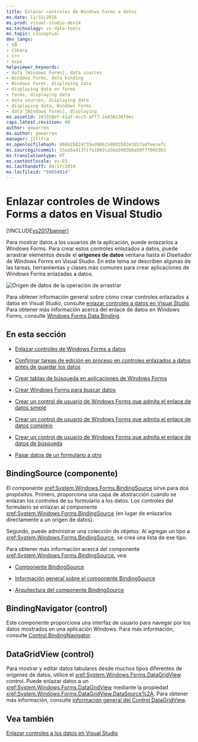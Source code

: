 ```yaml
---
title: Enlazar controles de Windows Forms a datos
ms.date: 11/15/2016
ms.prod: visual-studio-dev14
ms.technology: vs-data-tools
ms.topic: conceptual
dev_langs:
- VB
- CSharp
- C++
- aspx
helpviewer_keywords:
- data [Windows Forms], data sources
- Windows Forms, data binding
- Windows Forms, displaying data
- displaying data on forms
- forms, displaying data
- data sources, displaying data
- displaying data, Windows Forms
- data [Windows Forms], displaying
ms.assetid: 243338ef-41af-4cc5-aff7-1e830236f0ec
caps.latest.revision: 40
author: gewarren
ms.author: gewarren
manager: jillfra
ms.openlocfilehash: 866b2b824735ed96615880350343d17adfeecefc
ms.sourcegitcommit: 53aa5a413717a1b62ca56a5983b6a50f7f0663b3
ms.translationtype: HT
ms.contentlocale: es-ES
ms.lasthandoff: 04/17/2019
ms.locfileid: "59654014"
---
```

# <a name="bind-windows-forms-controls-to-data-in-visual-studio"></a>Enlazar controles de Windows Forms a datos en Visual Studio
[!INCLUDE[vs2017banner](../includes/vs2017banner.md)]

Para mostrar datos a los usuarios de la aplicación, puede enlazarlos a Windows Forms. Para crear estos controles enlazados a datos, puede arrastrar elementos desde el **orígenes de datos** ventana hasta el Diseñador de Windows Forms en Visual Studio. En este tema se describen algunas de las tareas, herramientas y clases más comunes para crear aplicaciones de Windows Forms enlazadas a datos.

 ![Origen de datos de la operación de arrastrar](../data-tools/media/raddata-data-source-drag-operation.png "raddata origen de datos de la operación de arrastrar")

 Para obtener información general sobre cómo crear controles enlazados a datos en Visual Studio, consulte [enlazar controles a datos en Visual Studio](../data-tools/bind-controls-to-data-in-visual-studio.md). Para obtener más información acerca del enlace de datos en Windows Forms, consulte [Windows Forms Data Binding](http://msdn.microsoft.com/library/c3826d8e-ea25-4ad4-a669-45bfb19192aa).

## <a name="in-this-section"></a>En esta sección

-   [Enlazar controles de Windows Forms a datos](../data-tools/bind-windows-forms-controls-to-data.md)

-   [Confirmar tareas de edición en proceso en controles enlazados a datos antes de guardar los datos](../data-tools/commit-in-process-edits-on-data-bound-controls-before-saving-data.md)

-   [Crear tablas de búsqueda en aplicaciones de Windows Forms](../data-tools/create-lookup-tables-in-windows-forms-applications.md)

-   [Crear Windows Forms para buscar datos](../data-tools/create-a-windows-form-to-search-data.md)

-   [Crear un control de usuario de Windows Forms que admita el enlace de datos simple](../data-tools/create-a-windows-forms-user-control-that-supports-simple-data-binding.md)

-   [Crear un control de usuario de Windows Forms que admita el enlace de datos complejo](../data-tools/create-a-windows-forms-user-control-that-supports-complex-data-binding.md)

-   [Crear un control de usuario de Windows Forms que admita el enlace de datos de búsqueda](../data-tools/create-a-windows-forms-user-control-that-supports-lookup-data-binding.md)

-   [Pasar datos de un formulario a otro](../data-tools/pass-data-between-forms.md)

## <a name="bindingsource-component"></a>BindingSource (componente)
 El componente <xref:System.Windows.Forms.BindingSource> sirve para dos propósitos. Primero, proporciona una capa de abstracción cuando se enlazan los controles de su formulario a los datos. Los controles del formulario se enlazan al componente <xref:System.Windows.Forms.BindingSource> (en lugar de enlazarlos directamente a un origen de datos).

 Segundo, puede administrar una colección de objetos. Al agregar un tipo a <xref:System.Windows.Forms.BindingSource>, se crea una lista de ese tipo.

 Para obtener más información acerca del componente <xref:System.Windows.Forms.BindingSource>, vea:

-   [Componente BindingSource](http://msdn.microsoft.com/library/3e2faf4c-f5b8-4fa6-9fbc-f59c37ec2fb9)

-   [Información general sobre el componente BindingSource](http://msdn.microsoft.com/library/be838caf-fcb0-4b68-827f-58b2c04b747f)

-   [Arquitectura del componente BindingSource](http://msdn.microsoft.com/library/7bc69c90-8a11-48b1-9336-3adab5b41591)

## <a name="bindingnavigator-control"></a>BindingNavigator (control)
 Este componente proporciona una interfaz de usuario para navegar por los datos mostrados en una aplicación Windows. Para más información, consulte [Control BindingNavigator](http://msdn.microsoft.com/library/18c1e2a5-9834-40d3-9b2e-2b545e4e769e).

## <a name="datagridview-control"></a>DataGridView (control)
 Para mostrar y editar datos tabulares desde muchos tipos diferentes de orígenes de datos, utilice el <xref:System.Windows.Forms.DataGridView> control. Puede enlazar datos a un <xref:System.Windows.Forms.DataGridView> mediante la propiedad <xref:System.Windows.Forms.DataGridView.DataSource%2A>. Para obtener más información, consulte [información general del Control DataGridView](http://msdn.microsoft.com/library/0a45c661-89dc-4390-9cc6-c47eee501488).

## <a name="see-also"></a>Vea también
 [Enlazar controles a los datos en Visual Studio](../data-tools/bind-controls-to-data-in-visual-studio.md)
